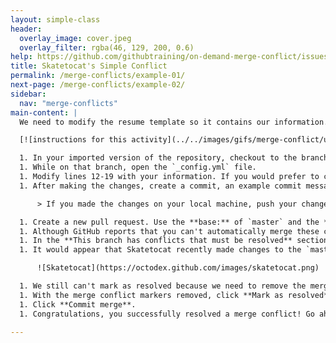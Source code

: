 ```yaml
---
layout: simple-class
header:
  overlay_image: cover.jpeg
  overlay_filter: rgba(46, 129, 200, 0.6)
help: https://github.com/githubtraining/on-demand-merge-conflict/issues/new?title=I%20need%20help&body=Describe%20what%20you%20need%20help%20with%20here.&labels=Help%20Wanted
title: Skatetocat's Simple Conflict
permalink: /merge-conflicts/example-01/
next-page: /merge-conflicts/example-02/
sidebar:
  nav: "merge-conflicts"
main-content: |
  We need to modify the resume template so it contains our information. Using the [GitHub Flow](https://guides.github.com/introduction/flow/), we can make those changes by:

  [![instructions for this activity](../../images/gifs/merge-conflict/username-config.gif)](../../images/gifs/merge-conflict/username-config.gif)

  1. In your imported version of the repository, checkout to the branch named: `username-config`.
  1. While on that branch, open the `_config.yml` file.
  1. Modify lines 12-19 with your information. If you would prefer to create a fictional resume, your favorite fictional character's information.
  1. After making the changes, create a commit, an example commit message might be: `Add my information`.

      > If you made the changes on your local machine, push your changes back to repository on GitHub.

  1. Create a new pull request. Use the **base:** of `master` and the **compare:** of `username-config`.
  1. Although GitHub reports that you can't automatically merge these changes, you can still start the pull request. Click **Create pull request**.
  1. In the **This branch has conflicts that must be resolved** section of the pull request, click the **Resolve conflicts** button to resolve the merge conflict.
  1. It would appear that Skatetocat recently made changes to the `master` branch and modified the exact same line you did, this is what caused the merge conflict to occur. Click "Resolve conflicts", and remove Skatetocat's contributions to the `master` branch by deleting all of the content below the `=======` and above the `>>>>>>> master` content.

      ![Skatetocat](https://octodex.github.com/images/skatetocat.png)

  1. We still can't mark as resolved because we need to remove the merge conflict markers. Delete the following lines: `<<<<<<< username-config`, `=======`, and `>>>>>>> master`.
  1. With the merge conflict markers removed, click **Mark as resolved**. 
  1. Click **Commit merge**.
  1. Congratulations, you successfully resolved a merge conflict! Go ahead and merge the pull request.

---
```

